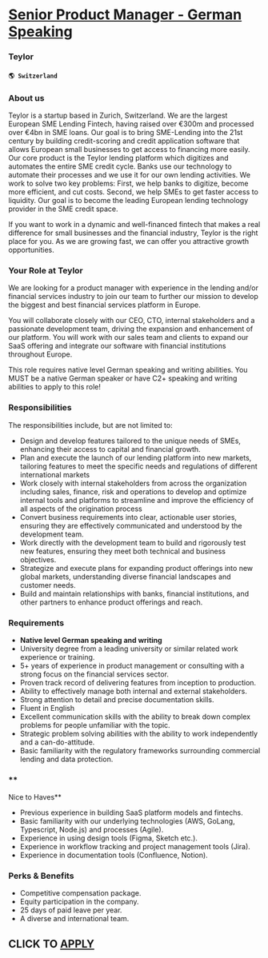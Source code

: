 # [Senior Product Manager - German Speaking](https://www.remotewlb.com/apply/senior-product-manager-german-speaking-34720)  
### Teylor  
#### `🌎 Switzerland`  

### **About us**

Teylor is a startup based in Zurich, Switzerland. We are the largest European SME Lending Fintech, having raised over €300m and processed over €4bn in SME loans. Our goal is to bring SME-Lending into the 21st century by building credit-scoring and credit application software that allows European small businesses to get access to financing more easily. Our core product is the Teylor lending platform which digitizes and automates the entire SME credit cycle. Banks use our technology to automate their processes and we use it for our own lending activities. We work to solve two key problems: First, we help banks to digitize, become more efficient, and cut costs. Second, we help SMEs to get faster access to liquidity. Our goal is to become the leading European lending technology provider in the SME credit space.

If you want to work in a dynamic and well-financed fintech that makes a real difference for small businesses and the financial industry, Teylor is the right place for you. As we are growing fast, we can offer you attractive growth opportunities.

###  **Your Role at Teylor**

We are looking for a product manager with experience in the lending and/or financial services industry to join our team to further our mission to develop the biggest and best financial services platform in Europe.

You will collaborate closely with our CEO, CTO, internal stakeholders and a passionate development team, driving the expansion and enhancement of our platform. You will work with our sales team and clients to expand our SaaS offering and integrate our software with financial institutions throughout Europe.

This role requires native level German speaking and writing abilities. You MUST be a native German speaker or have C2+ speaking and writing abilities to apply to this role!

### **Responsibilities**

The responsibilities include, but are not limited to:

  * Design and develop features tailored to the unique needs of SMEs, enhancing their access to capital and financial growth.
  * Plan and execute the launch of our lending platform into new markets, tailoring features to meet the specific needs and regulations of different international markets
  * Work closely with internal stakeholders from across the organization including sales, finance, risk and operations to develop and optimize internal tools and platforms to streamline and improve the efficiency of all aspects of the origination process
  * Convert business requirements into clear, actionable user stories, ensuring they are effectively communicated and understood by the development team.
  * Work directly with the development team to build and rigorously test new features, ensuring they meet both technical and business objectives.
  * Strategize and execute plans for expanding product offerings into new global markets, understanding diverse financial landscapes and customer needs.
  * Build and maintain relationships with banks, financial institutions, and other partners to enhance product offerings and reach.

### **Requirements**

  * **Native level German speaking and writing**
  * University degree from a leading university or similar related work experience or training. 
  * 5+ years of experience in product management or consulting with a strong focus on the financial services sector.
  * Proven track record of delivering features from inception to production. 
  * Ability to effectively manage both internal and external stakeholders. 
  * Strong attention to detail and precise documentation skills.
  * Fluent in English
  * Excellent communication skills with the ability to break down complex problems for people unfamiliar with the topic. 
  * Strategic problem solving abilities with the ability to work independently and a can-do-attitude. 
  * Basic familiarity with the regulatory frameworks surrounding commercial lending and data protection.

### **  
Nice to Haves**

  * Previous experience in building SaaS platform models and fintechs. 
  * Basic familiarity with our underlying technologies (AWS, GoLang, Typescript, Node.js) and processes (Agile).
  * Experience in using design tools (Figma, Sketch etc.).
  * Experience in workflow tracking and project management tools (Jira).
  * Experience in documentation tools (Confluence, Notion).

### **Perks & Benefits**

  * Competitive compensation package.
  * Equity participation in the company.
  * 25 days of paid leave per year.
  * A diverse and international team.

  
## CLICK TO [APPLY](https://www.remotewlb.com/apply/senior-product-manager-german-speaking-34720)

